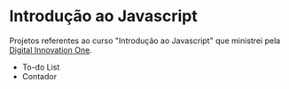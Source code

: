 # Introdução ao Javascript

Projetos referentes ao curso "Introdução ao Javascript" que ministrei pela [Digital Innovation One](https://www.dio.me/).

- To-do List
- Contador
